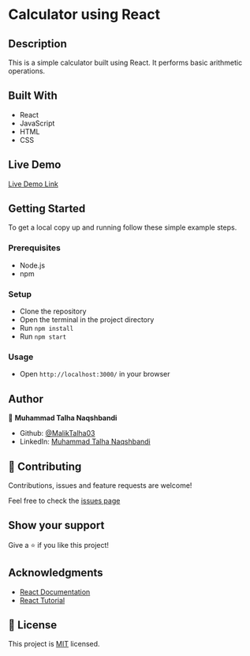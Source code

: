 # Calculator using React

## Description

This is a simple calculator built using React. It performs basic arithmetic operations.


## Built With

- React
- JavaScript
- HTML
- CSS

## Live Demo

[Live Demo Link](https://maliktalha03.github.io/calculator/)

## Getting Started

To get a local copy up and running follow these simple example steps.

### Prerequisites

- Node.js
- npm

### Setup

- Clone the repository
- Open the terminal in the project directory
- Run `npm install`
- Run `npm start`

### Usage

- Open `http://localhost:3000/` in your browser

## Author

👤 **Muhammad Talha Naqshbandi**

- Github: [@MalikTalha03](https://github.com/MalikTalha03)
- LinkedIn: [Muhammad Talha Naqshbandi](https://linkedin.com/in/vatalha03)

## 🤝 Contributing

Contributions, issues and feature requests are welcome!

Feel free to check the [issues page](https://github.com/MalikTalha03/CalculatorReact/issues)

## Show your support

Give a ⭐️ if you like this project!

## Acknowledgments

- [React Documentation](https://reactjs.org/docs/getting-started.html)
- [React Tutorial](https://reactjs.org/tutorial/tutorial.html)

## 📝 License

This project is [MIT](./LICENSE) licensed.


